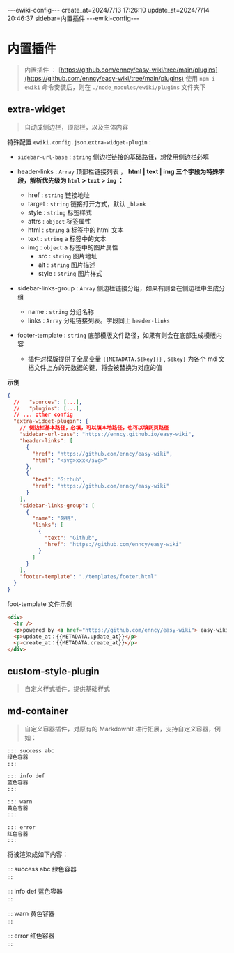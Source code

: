 ---ewiki-config---
create_at=2024/7/13 17:26:10
update_at=2024/7/14 20:46:37
sidebar=内置插件
---ewiki-config---

# 内置插件

> 内置插件 ： [https://github.com/enncy/easy-wiki/tree/main/plugins](https://github.com/enncy/easy-wiki/tree/main/plugins)
> 使用 `npm i ewiki` 命令安装后，则在 `./node_modules/ewiki/plugins` 文件夹下

## extra-widget

> 自动成侧边栏，顶部栏，以及主体内容

特殊配置 `ewiki.config.json`.`extra-widget-plugin` :

- `sidebar-url-base` : `string` 侧边栏链接的基础路径，想使用侧边栏必填

- header-links : `Array` 顶部栏链接列表 ， <b>html | text | img 三个字段为特殊字段，解析优先级为 `html` > `text` > `img` ： </b> 
  - href : `string` 链接地址
  - target : `string` 链接打开方式，默认 `_blank`
  - style : `string` 标签样式
  - attrs : `object` 标签属性
  - html : `string` a 标签中的 html 文本
  - text : `string` a 标签中的文本
  - img : `object` a 标签中的图片属性
    - src : `string` 图片地址
    - alt : `string` 图片描述
    - style : `string` 图片样式

- sidebar-links-group : `Array` 侧边栏链接分组，如果有则会在侧边栏中生成分组

  - name : `string` 分组名称
  - links : `Array` 分组链接列表。字段同上 `header-links`

- footer-template : `string` 底部模版文件路径，如果有则会在底部生成模版内容
  - 插件对模版提供了全局变量 `{{METADATA.${key}}}` , `${key}` 为各个 md 文档文件上方的元数据的键，将会被替换为对应的值

**示例**

```json
{
  //   "sources": [...],
  //   "plugins": [...],
  // ... other config
  "extra-widget-plugin": {
    // 侧边栏基本路径，必填，可以填本地路径，也可以填网页路径
    "sidebar-url-base": "https://enncy.github.io/easy-wiki",
    "header-links": [
      {
        "href": "https://github.com/enncy/easy-wiki",
        "html": "<svg>xxx</svg>"
      },
      {
        "text": "Github",
        "href": "https://github.com/enncy/easy-wiki"
      }
    ],
    "sidebar-links-group": [
      {
        "name": "外链",
        "links": [
          {
            "text": "Github",
            "href": "https://github.com/enncy/easy-wiki"
          }
        ]
      }
    ],
    "footer-template": "./templates/footer.html"
  }
}
```

foot-template 文件示例

```html
<div>
  <hr />
  <p>powered by <a href="https://github.com/enncy/easy-wiki"> easy-wiki </a></p>
  <p>update_at：{{METADATA.update_at}}</p>
  <p>create_at：{{METADATA.create_at}}</p>
</div>
```

## custom-style-plugin

> 自定义样式插件，提供基础样式

## md-container

> 自定义容器插件，对原有的 MarkdownIt 进行拓展，支持自定义容器，例如：

```md
::: success abc
绿色容器  
:::

::: info def
蓝色容器  
:::

::: warn
黄色容器  
:::

::: error
红色容器  
:::
```

将被渲染成如下内容：

::: success abc
绿色容器  
:::

::: info def
蓝色容器  
:::

::: warn
黄色容器  
:::

::: error
红色容器  
:::
